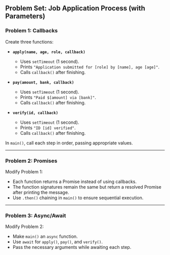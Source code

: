 ## Problem Set: Job Application Process (with Parameters)

### **Problem 1: Callbacks**

Create three functions:

- **`apply(name, age, role, callback)`**

  - Uses `setTimeout` (1 second).
  - Prints `"Application submitted for [role] by [name], age [age]"`.
  - Calls `callback()` after finishing.

- **`pay(amount, bank, callback)`**

  - Uses `setTimeout` (1 second).
  - Prints `"Paid $[amount] via [bank]"`.
  - Calls `callback()` after finishing.

- **`verify(id, callback)`**
  - Uses `setTimeout` (1 second).
  - Prints `"ID [id] verified"`.
  - Calls `callback()` after finishing.

In `main()`, call each step in order, passing appropriate values.

---

### **Problem 2: Promises**

Modify Problem 1:

- Each function returns a Promise instead of using callbacks.
- The function signatures remain the same but return a resolved Promise after printing the message.
- Use `.then()` chaining in `main()` to ensure sequential execution.

---

### **Problem 3: Async/Await**

Modify Problem 2:

- Make `main()` an `async` function.
- Use `await` for `apply()`, `pay()`, and `verify()`.
- Pass the necessary arguments while awaiting each step.
